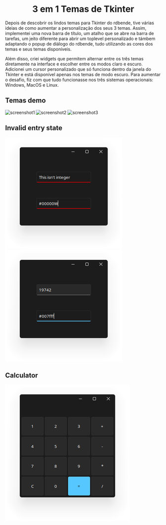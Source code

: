 <h1 align="center">3 em 1 Temas de Tkinter</h1>

Depois de descobrir os lindos temas para Tkinter do rdbende, tive várias ideias de como aumentar a personalização dos seus 3 temas.
Assim, implementei uma nova barra de título, um atalho que se abre na barra de tarefas, um jeito diferente para abrir um toplevel personalizado e támbem adaptando o popup de diálogo do rdbende, tudo utilizando as cores dos temas e seus temas disponíveis.

Além disso, criei widgets que permitem alternar entre os três temas diretamente na interface e escolher entre os modos claro e escuro.
Adicionei um cursor personalizado que só funciona dentro da janela do Tkinter e está disponível apenas nos temas de modo escuro.
Para aumentar o desafio, fiz com que tudo funcionasse nos três sistemas operacionais: Windows, MacOS e Linux.

## Temas demo
![screenshot1](https://github.com/rafa-nunes18/3-in-1-Tkinter-Themes/imagens/amostras/azure.png)
![screenshot2](https://github.com/rafa-nunes18/3-in-1-Tkinter-Themes/imagens/amostras/forest.png)
![screenshot3](https://github.com/rafa-nunes18/3-in-1-Tkinter-Themes/imagens/amostras/sun-valley.png)


## Invalid entry state
![invalid entry](https://github.com/rdbende/Sun-Valley-ttk-examples/blob/master/Invalid%20entry/Screenshot_invalid.png)
![valid entry](https://github.com/rdbende/Sun-Valley-ttk-examples/blob/master/Invalid%20entry/Screenshot_valid.png)


## Calculator
![calculator](https://github.com/rdbende/Sun-Valley-ttk-examples/blob/master/Calculator/Screenshot.png)
